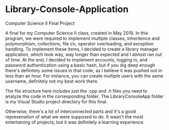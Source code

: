 # Library-Console-Application
Computer Science II Final Project

A final for my Computer Science II class, created in May 2019. In this program, we were required to implement multiple classes, inheritence and polymorphism, collections, file i/o, operator overloading, and exception handling. To implement these items, I decided to create a library manager application, which took way, way longer than expected and I almost ran out of time. At the end, I decided to implement accounts, logging in, and password authentication using a basic hash, but if you dig deep enough there's definitely some issues in that code, as I believe it was pushed out in less than an hour. For instance, you can create multiple users with the same username, definitely not my best work there.

The file structure here includes just the .cpp and .h files you need to analyze the code in the corresponding folder. The LibraryConsoleApp folder is my Visual Studio project directory for this final.

Otherwise, there's a lot of interconnected parts and it's a good represenation of what we were supposed to do. It wasn't the most entertaining of projects, but it was definitely a learning experience.